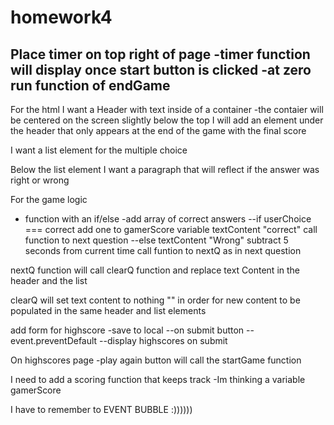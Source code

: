 # homework4

Place timer on top right of page
-timer function will display once start button is clicked
-at zero run function of endGame
-



For the html I want a Header with text inside of a container
-the contaier will be centered on the screen slightly below the top
I will add an element under the header that only appears at the end of the game with the final score

I want a list element for the multiple choice

Below the list element I want a paragraph that will reflect if the answer was right or wrong



For the game logic
- function with an if/else
-add array of correct answers
--if userChoice === correct   add one to gamerScore variable textContent "correct" call function to next question
--else textContent "Wrong" subtract 5 seconds from current time call funtion to nextQ as in next question

nextQ function will call clearQ function and replace text Content in the header and the list

clearQ will set text content to nothing "" in order for new content to be populated in the same header and list elements

add form for highscore
-save to local
--on submit button
--event.preventDefault
--display highscores on submit

On highscores page
-play again button will call the startGame function

I need to add a scoring function that keeps track
-Im thinking a variable gamerScore


I have to remember to EVENT BUBBLE :))))))
